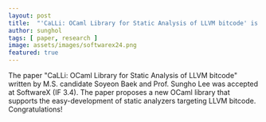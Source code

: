 ```yaml
---
layout: post
title:  "'CaLLi: OCaml Library for Static Analysis of LLVM bitcode' is accepted at SoftwareX!"
author: sunghol
tags: [ paper, research ]
image: assets/images/softwarex24.png
featured: true
---
```


The paper "CaLLi: OCaml Library for Static Analysis of LLVM bitcode" written by
M.S. candidate Soyeon Baek and Prof. Sungho Lee was accepted at SoftwareX (IF
3.4). The paper proposes a new OCaml library that supports the easy-development
of static analyzers targeting LLVM bitcode.
Congratulations!
